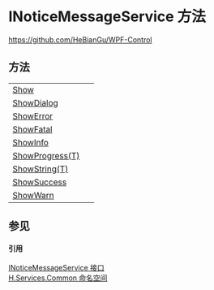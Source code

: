 # INoticeMessageService 方法
https://github.com/HeBianGu/WPF-Control



## 方法
<table>
<tr>
<td><a href="6c82b9a9-440d-4d7c-c60c-305774520c88">Show</a></td>
<td> </td></tr>
<tr>
<td><a href="4ee78187-1397-8cda-83fa-905f6c14835e">ShowDialog</a></td>
<td> </td></tr>
<tr>
<td><a href="fabc84bb-ee9d-f3bc-b917-55852ac5c150">ShowError</a></td>
<td> </td></tr>
<tr>
<td><a href="a63e8aa4-cf04-4b55-b086-8b54c7bb2066">ShowFatal</a></td>
<td> </td></tr>
<tr>
<td><a href="22856bac-f25b-23fa-5d21-8b71d403d114">ShowInfo</a></td>
<td> </td></tr>
<tr>
<td><a href="797caaf8-e49a-fa40-ae72-b886c025a095">ShowProgress(T)</a></td>
<td> </td></tr>
<tr>
<td><a href="f43c063e-5368-a099-166e-ff5b9da1d13b">ShowString(T)</a></td>
<td> </td></tr>
<tr>
<td><a href="d638f648-efc4-dcfd-6baf-4dedc4c1ff99">ShowSuccess</a></td>
<td> </td></tr>
<tr>
<td><a href="203aa05e-2c78-7a8f-2927-13501a7a6795">ShowWarn</a></td>
<td> </td></tr>
</table>

## 参见


#### 引用
<a href="b287a3dc-f538-e25b-8b74-1edb6760f4db">INoticeMessageService 接口</a>  
<a href="b9cdd84f-6623-a51a-f53b-465103ced202">H.Services.Common 命名空间</a>  
